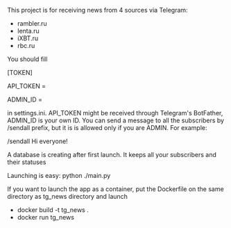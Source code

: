 This project is for receiving news from 4 sources via Telegram:

- rambler.ru
- lenta.ru
- iXBT.ru
- rbc.ru

You should fill 

[TOKEN]

API_TOKEN =

ADMIN_ID = 

in settings.ini. API_TOKEN might be received through Telegram's BotFather, ADMIN_ID is your own ID. You can send a message to all the subscribers by /sendall prefix, but it is is allowed only if you are ADMIN. For example:

/sendall Hi everyone!

A database is creating after first launch. It keeps all your subscribers and their statuses

Launching is easy: python ./main.py

If you want to launch the app as a container, put the Dockerfile on the same directory as tg_news directory and launch
- docker build -t tg_news .
- docker run tg_news